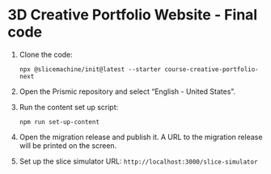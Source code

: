 # 3D Creative Portfolio Website - Final code

1. Clone the code:
    ```tsx
    npx @slicemachine/init@latest --starter course-creative-portfolio-next
    ```
    
2. Open the Prismic repository and select “English - United States”.
3. Run the content set up script:
    ```tsx
    npm run set-up-content
    ```
    
4. Open the migration release and publish it. A URL to the migration release will be printed on the screen.
5. Set up the slice simulator URL: `http://localhost:3000/slice-simulator`
